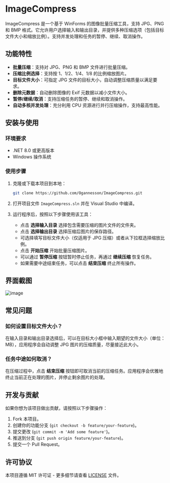 
# ImageCompress

ImageCompress 是一个基于 WinForms 的图像批量压缩工具，支持 JPG、PNG 和 BMP 格式。它允许用户选择输入和输出目录，并提供多种压缩选项（包括目标文件大小和缩放比例）。支持并发处理和任务的暂停、继续、取消操作。

## 功能特性

- **批量压缩**：支持对 JPG、PNG 和 BMP 文件进行批量压缩。
- **压缩比例选择**：支持按 1、1/2、1/4、1/8 的比例缩放图片。
- **目标文件大小**：可指定 JPG 文件的目标大小，自动调整压缩质量以满足要求。
- **删除元数据**：自动删除图像的 Exif 元数据以减小文件大小。
- **暂停/继续/取消**：支持压缩任务的暂停、继续和取消操作。
- **自动多核并发处理**：充分利用 CPU 资源进行并行压缩操作，支持最高性能。

## 安装与使用

### 环境要求

- .NET 8.0 或更高版本
- Windows 操作系统

### 使用步骤

1. 克隆或下载本项目到本地：
   ```bash
   git clone https://github.com/Ogannesson/ImageCompress.git
   ```
2. 打开项目文件 `ImageCompress.sln` 并在 Visual Studio 中编译。

3. 运行程序后，按照以下步骤使用该工具：

   - 点击 **选择输入目录** 选择包含需要压缩的图片文件的文件夹。
   - 点击 **选择输出目录** 选择压缩后图片的保存路径。
   - 可选择填写目标文件大小（仅适用于 JPG 压缩）或者从下拉框选择缩放比例。
   - 点击 **开始压缩** 开始批量压缩图片。
   - 可以通过 **暂停压缩** 按钮暂时停止任务，再通过 **继续压缩** 恢复任务。
   - 如果需要中途结束任务，可以点击 **结束压缩** 终止所有操作。

## 界面截图

![image](https://github.com/user-attachments/assets/63a2d3f8-4768-4733-9f45-7faa5c03cf43)


## 常见问题

### 如何设置目标文件大小？

在输入目录和输出目录选择后，可以在目标大小框中输入期望的文件大小（单位：MB），应用程序会自动调整 JPG 图片的压缩质量，尽量接近此大小。

### 任务中途如何取消？

在压缩过程中，点击 **结束压缩** 按钮即可取消当前的压缩任务。应用程序会优雅地终止当前正在处理的图片，并停止剩余图片的处理。

## 开发与贡献

如果你想为该项目做出贡献，请按照以下步骤操作：

1. Fork 本项目。
2. 创建你的功能分支 (`git checkout -b feature/your-feature`)。
3. 提交更改 (`git commit -m 'Add some feature'`)。
4. 推送到分支 (`git push origin feature/your-feature`)。
5. 提交一个 Pull Request。

## 许可协议

本项目遵循 MIT 许可证 - 更多细节请查看 [LICENSE](LICENSE) 文件。
